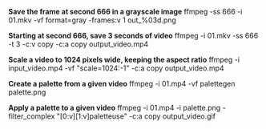 **Save the frame at second 666 in a grayscale image**
ffmpeg -ss 666 -i 01.mkv -vf format=gray -frames:v 1 out_%03d.png

**Starting at second 666, save 3 seconds of video**
ffmpeg -i 01.mkv -ss 666 -t 3 -c:v copy -c:a copy output_video.mp4

**Scale a video to 1024 pixels wide, keeping the aspect ratio**
ffmpeg -i input_video.mp4 -vf "scale=1024:-1" -c:a copy output_video.mp4

**Create a palette from a given video**
ffmpeg -i 01.mp4 -vf palettegen palette.png

**Apply a palette to a given video**
ffmpeg -i 01.mp4 -i palette.png -filter_complex "[0:v][1:v]paletteuse" -c:a copy output_video.gif
